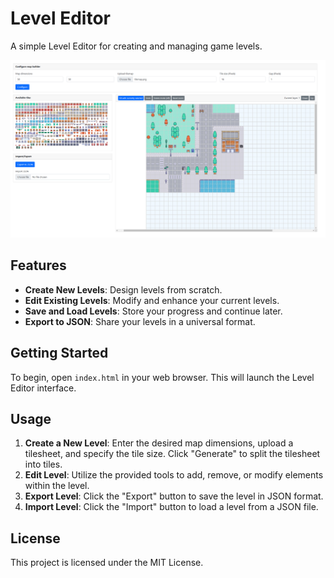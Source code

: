 # Level Editor

A simple Level Editor for creating and managing game levels.

![Level Editor Screenshot](level.png)

## Features

- **Create New Levels**: Design levels from scratch.
- **Edit Existing Levels**: Modify and enhance your current levels.
- **Save and Load Levels**: Store your progress and continue later.
- **Export to JSON**: Share your levels in a universal format.

## Getting Started

To begin, open `index.html` in your web browser. This will launch the Level Editor interface.

## Usage

1. **Create a New Level**: Enter the desired map dimensions, upload a tilesheet, and specify the tile size. Click "Generate" to split the tilesheet into tiles.
2. **Edit Level**: Utilize the provided tools to add, remove, or modify elements within the level.
3. **Export Level**: Click the "Export" button to save the level in JSON format.
4. **Import Level**: Click the "Import" button to load a level from a JSON file.

## License

This project is licensed under the MIT License.

